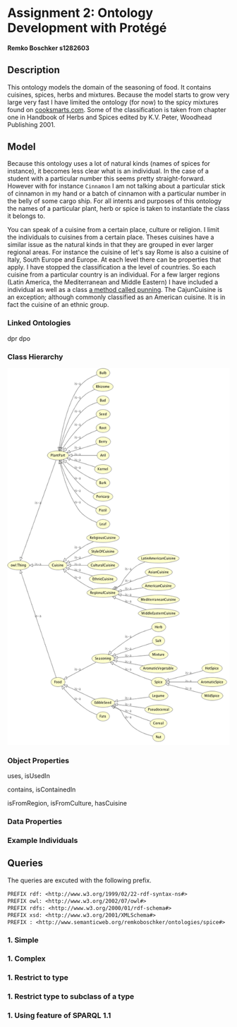 # Assignment 2: Ontology Development with Protégé

#### Remko Boschker s1282603

## Description

This ontology models the domain of the seasoning of food. It contains cuisines, spices, herbs and mixtures. Because the model starts to grow very large very fast I have limited the ontology (for now) to the spicy mixtures found on [cooksmarts.com](http://www.cooksmarts.com/articles/ultimate-infographic-guide-spices/). Some of the classification is taken from chapter one in Handbook of Herbs and Spices edited by K.V. Peter, Woodhead Publishing 2001.

## Model

Because this ontology uses a lot of natural kinds (names of spices for instance), it becomes less clear what is an individual. In the case of a student with a particular number this seems pretty straight-forward. However with for instance `Cinnamon` I am not talking about a particular stick of cinnamon in my hand or a batch of cinnamon with a particular number in the belly of some cargo ship. For all intents and purposes of this ontology the names of a particular plant, herb or spice is taken to instantiate the class it belongs to.

You can speak of a cuisine from a certain place, culture or religion. I limit the individuals to cuisines from a certain place. Theses cuisines have a similar issue as the natural kinds in that they are grouped in ever larger regional areas. For instance the cuisine of let's say Rome is also a cuisine of Italy, South Europe and Europe. At each level there can be properties that apply. I have stopped the classification a the level of countries. So each cuisine from a particular country is an individual. For a few larger regions (Latin America, the Mediterranean and Middle Eastern) I have included a individual as well as a class [a method called punning](https://www.w3.org/2007/OWL/wiki/Punning). The CajunCuisine is an exception; although commonly classified as an American cuisine. It is in fact the cuisine of an ethnic group.

### Linked Ontologies

dpr
dpo



### Class Hierarchy

![image of class hierarchy](classHierarchy.png)

### Object Properties

uses, isUsedIn

contains, isContainedIn

isFromRegion, isFromCulture, hasCuisine

### Data Properties


### Example Individuals


## Queries

The queries are excuted with the following prefix.

````
PREFIX rdf: <http://www.w3.org/1999/02/22-rdf-syntax-ns#>
PREFIX owl: <http://www.w3.org/2002/07/owl#>
PREFIX rdfs: <http://www.w3.org/2000/01/rdf-schema#>
PREFIX xsd: <http://www.w3.org/2001/XMLSchema#>
PREFIX : <http://www.semanticweb.org/remkoboschker/ontologies/spice#>
````

### 1. Simple



### 1. Complex

### 1. Restrict to type

### 1. Restrict type to subclass of a type

### 1. Using feature of SPARQL 1.1
